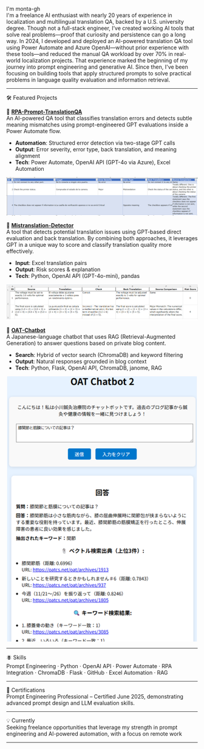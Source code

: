 I'm monta-gh  
I'm a freelance AI enthusiast with nearly 20 years of experience in localization and multilingual translation QA, backed by a U.S. university degree.
Though not a full-stack engineer, I’ve created working AI tools that solve real problems—proof that curiosity and persistence can go a long way.
In 2024, I developed and deployed an AI-powered translation QA tool using Power Automate and Azure OpenAI—without prior experience with these tools—and reduced the manual QA workload by over 70% in real-world localization projects.
That experience marked the beginning of my journey into prompt engineering and generative AI. Since then, I've been focusing on building tools that apply structured prompts to solve practical problems in language quality evaluation and information retrieval.

---

🛠 Featured Projects

🧩 **[RPA-Prompt-TranslationQA](https://github.com/monta-gh/RPA-Prompt-TranslationQA)**  
An AI-powered QA tool that classifies translation errors and detects subtle meaning mismatches using prompt-engineered GPT evaluations inside a Power Automate flow.

* **Automation**: Structured error detection via two-stage GPT calls
* **Output**: Error severity, error type, back translation, and meaning alignment
* **Tech**: Power Automate, OpenAI API (GPT-4o via Azure), Excel Automation

<p>
  <img src="excel_sample.png" alt="Sample Output" width="800"/>
</p>

🔎 **[Mistranslation-Detector](https://github.com/monta-gh/Mistranslation-Detector)**  
A tool that detects potential translation issues using GPT-based direct evaluation and back translation.
By combining both approaches, it leverages GPT in a unique way to score and classify translation quality more effectively.

* **Input**: Excel translation pairs
* **Output**: Risk scores & explanation
* **Tech**: Python, OpenAI API (GPT-4o-mini), pandas

<p>
  <img src="sample_mistranslation_detector.png" alt="Sample Output" width="800"/>
</p>

🤖 **[OAT-Chatbot](https://github.com/monta-gh/OAT-Chatbot)**  
A Japanese-language chatbot that uses RAG (Retrieval-Augmented Generation) to answer questions based on private blog content.

* **Search**: Hybrid of vector search (ChromaDB) and keyword filtering
* **Output**: Natural responses grounded in blog context
* **Tech**: Python, Flask, OpenAI API, ChromaDB, janome, RAG

<p align="center">
  <img src="sample_OAT-Chatbot.png" alt="Sample Output" width="500"/>
</p>

---

🪰 Skills  
Prompt Engineering · Python · OpenAI API · Power Automate · RPA Integration · ChromaDB · Flask · GitHub · Excel Automation · RAG

---

📜 Certifications  
Prompt Engineering Professional – Certified June 2025, demonstrating advanced prompt design and LLM evaluation skills.

---

💡 Currently  
Seeking freelance opportunities that leverage my strength in prompt engineering and AI-powered automation, with a focus on remote work

---
